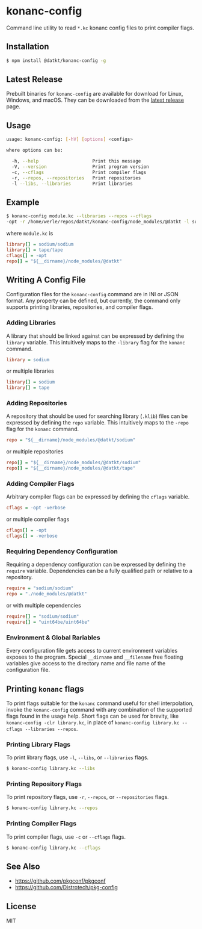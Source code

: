 konanc-config
=============

Command line utility to read `*.kc` konanc config files to print compiler flags.

## Installation

```sh
$ npm install @datkt/konanc-config -g
```

## Latest Release

Prebuilt binaries for `konanc-config` are available for download for Linux,
Windows, and macOS. They can be downloaded from the [latest
release](https://github.com/datkt/konanc-config/releases/latest) page.

## Usage

```sh
usage: konanc-config: [-hV] [options] <configs>

where options can be:

  -h, --help                    Print this message
  -V, --version                 Print program version
  -c, --cflags                  Print compiler flags
  -r, --repos, --repositories   Print repositories
  -l --libs, --libraries        Print libraries

```

## Example

```sh
$ konanc-config module.kc --libraries --repos --cflags
-opt -r /home/werle/repos/datkt/konanc-config/node_modules/@datkt -l sodium/sodium -l tape/tape
```

where `module.kc` is

```ini
library[] = sodium/sodium
library[] = tape/tape
cflags[] = -opt
repo[] = "${__dirname}/node_modules/@datkt"
```

## Writing A Config File

Configuration files for the `konanc-config` command are in INI or JSON
format. Any property can be defined, but currently, the command only
supports printing libraries, repositories, and compiler flags.

### Adding Libraries

A library that should be linked against can be expressed by defining the
`library` variable. This intuitively maps to the `-library` flag for the
`konanc` command.

```ini
library = sodium
```

or multiple libraries

```ini
library[] = sodium
library[] = tape
```

### Adding Repositories

A repository that should be used for searching library (`.klib`) files
can be expressed by defining the `repo` variable. This intuitively maps
to the `-repo` flag for the `konanc` command.

```ini
repo = "${__dirname}/node_modules/@datkt/sodium"
```

or multiple repositories

```ini
repo[] = "${__dirname}/node_modules/@datkt/sodium"
repo[] = "${__dirname}/node_modules/@datkt/tape"
```

### Adding Compiler Flags

Arbitrary compiler flags can be expressed by defining the `cflags`
variable.

```ini
cflags = -opt -verbose
```

or multiple compiler flags

```ini
cflags[] = -opt
cflags[] = -verbose
```

### Requiring Dependency Configuration

Requiring a dependency configuration can be expressed by defining the
`require` variable. Dependencies can be a fully qualified path or
relative to a repository.

```ini
require = "sodium/sodium"
repo = "./node_modules/@datkt"
```

or with multiple cependencies

```ini
require[] = "sodium/sodium"
require[] = "uint64be/uint64be"
```

### Environment & Global Rariables

Every configuration file gets access to current environment variables
exposes to the program. Special `__dirname` and `__filename` free floating
variables give access to the directory name and file name of the
configuration file.

## Printing `konanc` flags

To print flags suitable for the `konanc` command useful for
shell interpolation, invoke the `konanc-config` command with any
combination of the supported flags found in the usage help. Short flags
can be used for brevity, like `konanc-config -clr library.kc`, in place
of `konanc-config library.kc --cflags --libraries --repos`.

### Printing Library Flags

To print library flags, use `-l`, `--libs`, or `--libraries` flags.

```sh
$ konanc-config library.kc --libs
```

### Printing Repository Flags

To print repository flags, use `-r`, `--repos`, or `--repositories` flags.

```sh
$ konanc-config library.kc --repos
```

### Printing Compiler Flags

To print compiler flags, use `-c` or `--cflags` flags.

```sh
$ konanc-config library.kc --cflags
```

## See Also

* https://github.com/pkgconf/pkgconf
* https://github.com/Distrotech/pkg-config

## License

MIT

